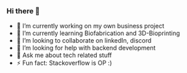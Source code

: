 ### Hi there 👋

- 🔭 I’m currently working on my own business project
- 🌱 I’m currently learning Biofabrication and 3D-Bioprinting
- 👯 I’m looking to collaborate on linkedIn, discord
- 🤔 I’m looking for help with backend development
- 💬 Ask me about tech related stuff
- ⚡ Fun fact: Stackoverflow is OP :)
